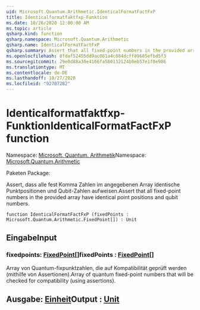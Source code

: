 ```yaml
---
uid: Microsoft.Quantum.Arithmetic.IdenticalFormatFactFxP
title: Identicalformatfaktfxp-Funktion
ms.date: 10/26/2020 12:00:00 AM
ms.topic: article
qsharp.kind: function
qsharp.namespace: Microsoft.Quantum.Arithmetic
qsharp.name: IdenticalFormatFactFxP
qsharp.summary: Assert that all fixed-point numbers in the provided array have identical point positions and qubit numbers.
ms.openlocfilehash: 8fdaf52455dd9ac061a4c084dcff89685efbd5f3
ms.sourcegitcommit: 29e0d88a30e4166fa580132124b0eb57e1f0e986
ms.translationtype: MT
ms.contentlocale: de-DE
ms.lasthandoff: 10/27/2020
ms.locfileid: "92707282"
---
```

# <a name="identicalformatfactfxp-function"></a><span data-ttu-id="741a1-102">Identicalformatfaktfxp-Funktion</span><span class="sxs-lookup"><span data-stu-id="741a1-102">IdenticalFormatFactFxP function</span></span>

<span data-ttu-id="741a1-103">Namespace: [Microsoft. Quantum. Arithmetik](xref:Microsoft.Quantum.Arithmetic)</span><span class="sxs-lookup"><span data-stu-id="741a1-103">Namespace: [Microsoft.Quantum.Arithmetic](xref:Microsoft.Quantum.Arithmetic)</span></span>

<span data-ttu-id="741a1-104">Paketen [](https://nuget.org/packages/)</span><span class="sxs-lookup"><span data-stu-id="741a1-104">Package: [](https://nuget.org/packages/)</span></span>


<span data-ttu-id="741a1-105">Assert, dass alle fest Komma Zahlen im angegebenen Array identische Punktpositionen und Qubit-Zahlen aufweisen.</span><span class="sxs-lookup"><span data-stu-id="741a1-105">Assert that all fixed-point numbers in the provided array have identical point positions and qubit numbers.</span></span>

```qsharp
function IdenticalFormatFactFxP (fixedPoints : Microsoft.Quantum.Arithmetic.FixedPoint[]) : Unit
```


## <a name="input"></a><span data-ttu-id="741a1-106">Eingabe</span><span class="sxs-lookup"><span data-stu-id="741a1-106">Input</span></span>

### <a name="fixedpoints--fixedpoint"></a><span data-ttu-id="741a1-107">fixedpoints: [FixedPoint](xref:Microsoft.Quantum.Arithmetic.FixedPoint)[]</span><span class="sxs-lookup"><span data-stu-id="741a1-107">fixedPoints : [FixedPoint](xref:Microsoft.Quantum.Arithmetic.FixedPoint)[]</span></span>

<span data-ttu-id="741a1-108">Array von Quantum-fixpunktzahlen, die auf Kompatibilität geprüft werden (mithilfe von Assertionen).</span><span class="sxs-lookup"><span data-stu-id="741a1-108">Array of quantum fixed-point numbers that will be checked for compatibility (using assertions).</span></span>



## <a name="output--unit"></a><span data-ttu-id="741a1-109">Ausgabe: [Einheit](xref:microsoft.quantum.lang-ref.unit)</span><span class="sxs-lookup"><span data-stu-id="741a1-109">Output : [Unit](xref:microsoft.quantum.lang-ref.unit)</span></span>

